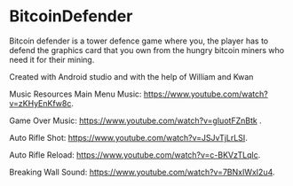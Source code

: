 # BitcoinDefender
Bitcoin defender is a tower defence game where you, the player has to defend the graphics card that you own from the hungry bitcoin miners who need it for their mining.

Created with Android studio
and with the help of William and Kwan

Music Resources
Main Menu Music: https://www.youtube.com/watch?v=zKHyEnKfw8c.

Game Over Music: https://www.youtube.com/watch?v=gIuotFZnBtk .

Auto Rifle Shot: https://www.youtube.com/watch?v=JSJvTjLrLSI. 

Auto Rifle Reload: https://www.youtube.com/watch?v=c-BKVzTLqlc. 

Breaking Wall Sound: https://www.youtube.com/watch?v=7BNxIWxI2u4.
